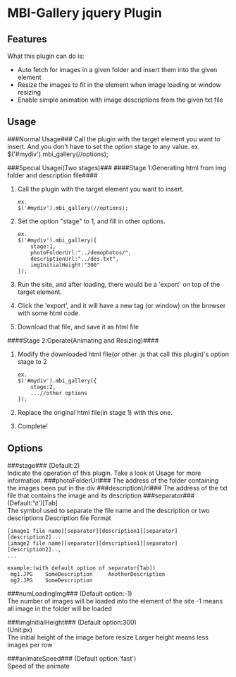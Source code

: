 # MBI-Gallery jquery Plugin
## Features

What this plugin can do is:

 * Auto fetch for images in a given folder and insert them into the given element
 * Resize the images to fit in the element when image loading or window resizing
 * Enable simple animation with image descriptions from the given txt file

## Usage
###Normal Usage###
Call the plugin with the target element you want to insert.
And you don't have to set the option stage to any value.
	ex.
	$('#mydiv').mbi_gallery(//options);

###Special Usagei(Two stages)###
####Stage 1:Generating html from img folder and description file####
1.	Call the plugin with the target element you want to insert.

		ex. 
		$('#mydiv').mbi_gallery(//options);

2.	Set the option "stage" to 1, and fill in other options. 

		ex.   
		$('#mydiv').mbi_gallery({  
			stage:1,  
			photoFolderUrl:"../demophotos/",  
			descriptionUrl:"../des.txt",  
			imgInitialHeight:"300"  
		});  

3.	Run the site, and after loading, there would be a 'export' on top of the target element.
4.	Click the 'export', and it will have a new tag (or window) on the browser with some html code.
5.	Download that file, and save it as html file

####Stage 2:Operate(Animating and Resizing)####
1.	Modify the downloaded html file(or other .js that call this plugin)'s option stage to 2

		ex.  
		$('#mydiv').mbi_gallery({  
			stage:2,  
			...//other options  
		});  

2.	Replace the original html file(in stage 1) with this one.
3.	Complete!

## Options
###stage###
(Default:2)  
Indicate the operation of this plugin. Take a look at Usage for more information.
###photoFolderUrl###
The address of the folder containing the images been put in the div 
###descriptionUrl###
The address of the txt file that contains the image and its description
###separator###
(Default:'\t')[Tab]  
The symbol used to separate the file name and the description or two descriptions
Description file Format

    [image1 file name][separator][description1][separator][description2]...
	[image2 file name][separator][description1][separator][description2]..,
    ...
		    
    example:(with default option of separator[Tab])
     mg1.JPG	SomeDescription 	AnotherDescription
     mg2.JPG	SomeDescription

###numLoadingImg###
(Default option:-1)  
The number of images will be loaded into the element of the site
-1 means all image in the folder will be loaded

###imgInitialHeight###
(Default option:300)  
(Unit:px)  
The initial height of the image before resize
Larger height means less images per row

###animateSpeed###
(Default option:'fast')  
Speed of the animate
